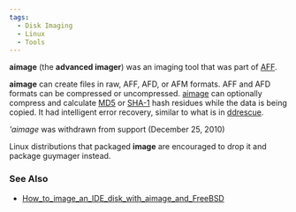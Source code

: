 ```yaml
---
tags:
  - Disk Imaging
  - Linux
  - Tools
---
```

**aimage** (the **advanced imager**) was an imaging tool that was part of
[AFF](aff.md).

**aimage** can create files in raw, AFF, AFD, or AFM formats. AFF and AFD
formats can be compressed or uncompressed.  [aimage](aimage.md) can optionally
compress and calculate [MD5](md5.md) or [SHA-1](sha-1.md) hash residues while
the data is being copied. It had intelligent error recovery, similar to what is
in [ddrescue](ddrescue.md).

*'aimage* was withdrawn from support (December 25, 2010)

Linux distributions that packaged **image** are encouraged to drop it
and package guymager instead.

### See Also

- [How_to_image_an_IDE_disk_with_aimage_and_FreeBSD](how_to_image_an_ide_disk_with_aimage_and_freebsd.md)
